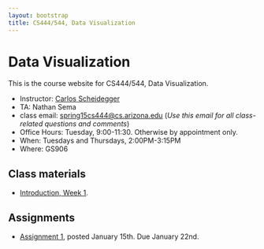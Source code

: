 ```yaml
---
layout: bootstrap
title: CS444/544, Data Visualization
---
```


# Data Visualization

This is the course website for CS444/544, Data Visualization.

* Instructor: [Carlos Scheidegger](http://cscheid.net)
* TA: Nathan Sema
* class email:
  [spring15cs444@cs.arizona.edu](mailto:spring15cs444@cs.arizona.edu)
  (*Use this email for all class-related questions and comments*)
* Office Hours: Tuesday, 9:00-11:30. Otherwise by appointment only.
* When: Tuesdays and Thursdays, 2:00PM-3:15PM
* Where: GS906

## Class materials

* [Introduction, Week 1](lectures/week1.html).

## Assignments

* [Assignment 1](assignments_1.html), posted January 15th. Due January
  22nd.
  

